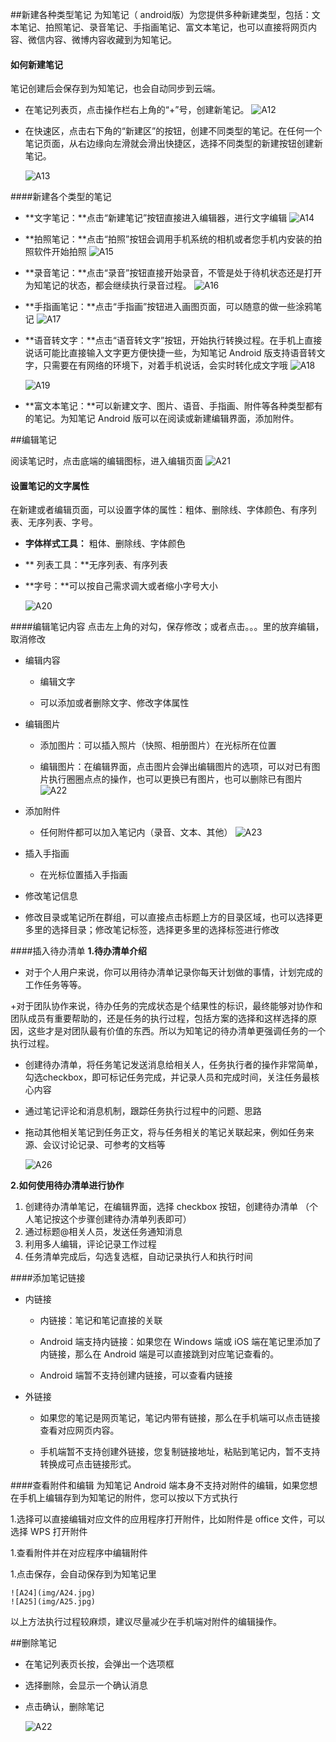 ##新建各种类型笔记
为知笔记（ android版）为您提供多种新建类型，包括：文本笔记、拍照笔记、录音笔记、手指画笔记、富文本笔记，也可以直接将网页内容、微信内容、微博内容收藏到为知笔记。
#### 如何新建笔记

笔记创建后会保存到为知笔记，也会自动同步到云端。

+ 在笔记列表页，点击操作栏右上角的“+”号，创建新笔记。
    ![A12](img/A12.jpg)

+ 在快速区，点击右下角的“新建区”的按钮，创建不同类型的笔记。在任何一个笔记页面，从右边缘向左滑就会滑出快捷区，选择不同类型的新建按钮创建新笔记。

    ![A13](img/A13.jpg)

####新建各个类型的笔记
+ **文字笔记：**点击“新建笔记”按钮直接进入编辑器，进行文字编辑
    ![A14](img/A14.jpg)
+ **拍照笔记：**点击“拍照”按钮会调用手机系统的相机或者您手机内安装的拍照软件开始拍照
    ![A15](img/A15.jpg)
+ **录音笔记：**点击“录音”按钮直接开始录音，不管是处于待机状态还是打开为知笔记的状态，都会继续执行录音过程。
    ![A16](img/A16.jpg)
+ **手指画笔记：**点击“手指画”按钮进入画图页面，可以随意的做一些涂鸦笔记
    ![A17](img/A17.jpg)
+ **语音转文字：**点击“语音转文字”按钮，开始执行转换过程。在手机上直接说话可能比直接输入文字更方便快捷一些，为知笔记 Android 版支持语音转文字，只需要在有网络的环境下，对着手机说话，会实时转化成文字哦
    ![A18](img/A18.jpg)

    ![A19](img/A19.jpg)
+ **富文本笔记：**可以新建文字、图片、语音、手指画、附件等各种类型都有的笔记。为知笔记 Android 版可以在阅读或新建编辑界面，添加附件。


##编辑笔记

阅读笔记时，点击底端的编辑图标，进入编辑页面
    ![A21](img/A21.jpg)
#### 设置笔记的文字属性

在新建或者编辑页面，可以设置字体的属性：粗体、删除线、字体颜色、有序列表、无序列表、字号。

+ **字体样式工具：** 粗体、删除线、字体颜色

+ ** 列表工具：**无序列表、有序列表

+ **字号：**可以按自己需求调大或者缩小字号大小

    ![A20](img/A20.jpg)

####编辑笔记内容
 点击左上角的对勾，保存修改；或者点击。。。里的放弃编辑，取消修改

+ 编辑内容

    + 编辑文字

     + 可以添加或者删除文字、修改字体属性

+ 编辑图片

    + 添加图片：可以插入照片（快照、相册图片）在光标所在位置

    + 编辑图片：在编辑界面，点击图片会弹出编辑图片的选项，可以对已有图片执行圈圈点点的操作，也可以更换已有图片，也可以删除已有图片
    ![A22](img/A22.jpg)
+ 添加附件

     + 任何附件都可以加入笔记内（录音、文本、其他）
    ![A23](img/A23.jpg)

+ 插入手指画

     + 在光标位置插入手指画

+ 修改笔记信息

 + 修改目录或笔记所在群组，可以直接点击标题上方的目录区域，也可以选择更多里的选择目录；修改笔记标签，选择更多里的选择标签进行修改

####插入待办清单
**1.待办清单介绍**
+ 对于个人用户来说，你可以用待办清单记录你每天计划做的事情，计划完成的工作任务等等。

+对于团队协作来说，待办任务的完成状态是个结果性的标识，最终能够对协作和团队成员有重要帮助的，还是任务的执行过程，包括方案的选择和这样选择的原因，这些才是对团队最有价值的东西。所以为知笔记的待办清单更强调任务的一个执行过程。

  + 创建待办清单，将任务笔记发送消息给相关人，任务执行者的操作非常简单，勾选checkbox，即可标记任务完成，并记录人员和完成时间，关注任务最核心内容
  + 通过笔记评论和消息机制，跟踪任务执行过程中的问题、思路
  + 拖动其他相关笔记到任务正文，将与任务相关的笔记关联起来，例如任务来源、会议讨论记录、可参考的文档等

    ![A26](img/A26.png)

**2.如何使用待办清单进行协作**

1. 创建待办清单笔记，在编辑界面，选择 checkbox 按钮，创建待办清单 （个人笔记按这个步骤创建待办清单列表即可）
2. 通过标题@相关人员，发送任务通知消息
3. 利用多人编辑，评论记录工作过程
4. 任务清单完成后，勾选复选框，自动记录执行人和执行时间

####添加笔记链接
+ 内链接

    + 内链接：笔记和笔记直接的关联

    +  Android 端支持内链接：如果您在 Windows 端或 iOS 端在笔记里添加了内链接，那么在 Android 端是可以直接跳到对应笔记查看的。

    + Android 端暂不支持创建内链接，可以查看内链接



+ 外链接

    + 如果您的笔记是网页笔记，笔记内带有链接，那么在手机端可以点击链接查看对应网页内容。

    + 手机端暂不支持创建外链接，您复制链接地址，粘贴到笔记内，暂不支持转换成可点击链接形式。


####查看附件和编辑
为知笔记 Android 端本身不支持对附件的编辑，如果您想在手机上编辑存到为知笔记的附件，您可以按以下方式执行

1.选择可以直接编辑对应文件的应用程序打开附件，比如附件是 office 文件，可以选择 WPS 打开附件

1.查看附件并在对应程序中编辑附件

1.点击保存，会自动保存到为知笔记里

    ![A24](img/A24.jpg)
    ![A25](img/A25.jpg)


以上方法执行过程较麻烦，建议尽量减少在手机端对附件的编辑操作。


##删除笔记

+ 在笔记列表页长按，会弹出一个选项框
+ 选择删除，会显示一个确认消息
+ 点击确认，删除笔记

    ![A22](img/A22.jpg)
